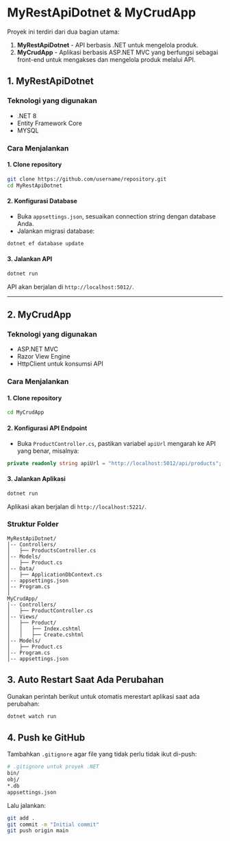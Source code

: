 # MyRestApiDotnet & MyCrudApp

Proyek ini terdiri dari dua bagian utama:

1. **MyRestApiDotnet** - API berbasis .NET untuk mengelola produk.
2. **MyCrudApp** - Aplikasi berbasis ASP.NET MVC yang berfungsi sebagai front-end untuk mengakses dan mengelola produk melalui API.

## 1. MyRestApiDotnet
### Teknologi yang digunakan
- .NET 8
- Entity Framework Core
- MYSQL

### Cara Menjalankan
#### 1. Clone repository
```bash
git clone https://github.com/username/repository.git
cd MyRestApiDotnet
```

#### 2. Konfigurasi Database
- Buka `appsettings.json`, sesuaikan connection string dengan database Anda.
- Jalankan migrasi database:
```bash
dotnet ef database update
```

#### 3. Jalankan API
```bash
dotnet run
```
API akan berjalan di `http://localhost:5012/`.

---

## 2. MyCrudApp
### Teknologi yang digunakan
- ASP.NET MVC
- Razor View Engine
- HttpClient untuk konsumsi API

### Cara Menjalankan
#### 1. Clone repository
```bash
cd MyCrudApp
```

#### 2. Konfigurasi API Endpoint
- Buka `ProductController.cs`, pastikan variabel `apiUrl` mengarah ke API yang benar, misalnya:
```csharp
private readonly string apiUrl = "http://localhost:5012/api/products";
```

#### 3. Jalankan Aplikasi
```bash
dotnet run
```
Aplikasi akan berjalan di `http://localhost:5221/`.

### Struktur Folder
```
MyRestApiDotnet/
│-- Controllers/
│   ├── ProductsController.cs
│-- Models/
│   ├── Product.cs
│-- Data/
│   ├── ApplicationDbContext.cs
│-- appsettings.json
│-- Program.cs
│
MyCrudApp/
│-- Controllers/
│   ├── ProductController.cs
│-- Views/
│   ├── Product/
│   │   ├── Index.cshtml
│   │   ├── Create.cshtml
│-- Models/
│   ├── Product.cs
│-- Program.cs
│-- appsettings.json
```

## 3. Auto Restart Saat Ada Perubahan
Gunakan perintah berikut untuk otomatis merestart aplikasi saat ada perubahan:
```bash
dotnet watch run
```

## 4. Push ke GitHub
Tambahkan `.gitignore` agar file yang tidak perlu tidak ikut di-push:
```bash
# .gitignore untuk proyek .NET
bin/
obj/
*.db
appsettings.json
```
Lalu jalankan:
```bash
git add .
git commit -m "Initial commit"
git push origin main
```

